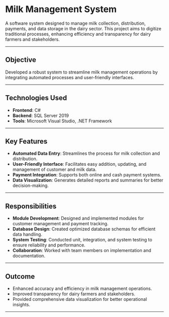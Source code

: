 # Milk Management System

A software system designed to manage milk collection, distribution, payments, and data storage in the dairy sector. This project aims to digitize traditional processes, enhancing efficiency and transparency for dairy farmers and stakeholders.

---

## Objective

Developed a robust system to streamline milk management operations by integrating automated processes and user-friendly interfaces.

---

## Technologies Used

- **Frontend**: C#
- **Backend**: SQL Server 2019
- **Tools**: Microsoft Visual Studio, .NET Framework

---

## Key Features

- **Automated Data Entry**: Streamlines the process for milk collection and distribution.
- **User-Friendly Interface**: Facilitates easy addition, updating, and management of customer and milk data.
- **Payment Integration**: Supports both online and cash payment systems.
- **Data Visualization**: Generates detailed reports and summaries for better decision-making.

---

## Responsibilities

- **Module Development**: Designed and implemented modules for customer management and payment tracking.
- **Database Design**: Created optimized database schemas for efficient data handling.
- **System Testing**: Conducted unit, integration, and system testing to ensure reliability and performance.
- **Collaboration**: Worked with team members on implementation and documentation.

---

## Outcome

- Enhanced accuracy and efficiency in milk management operations.
- Improved transparency for dairy farmers and stakeholders.
- Provided comprehensive data visualization for better operational insights.

---
